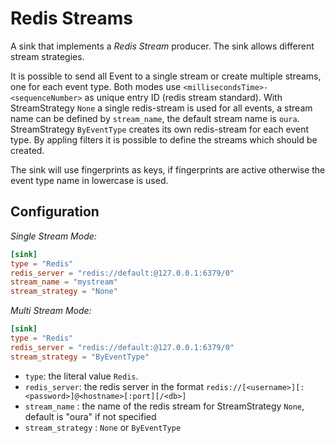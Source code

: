 # Redis Streams

A sink that implements a _Redis Stream_ producer. The sink allows different stream strategies.

It is possible to send all Event to a single stream or create multiple streams, one for each event type. 
Both modes use `<millisecondsTime>-<sequenceNumber>` as unique entry ID (redis stream standard).
With StreamStrategy `None` a single redis-stream is used for all events, a stream name can be defined by `stream_name`, the default stream name is `oura`. 
StreamStrategy `ByEventType` creates its own redis-stream for each event type. By appling filters it is possible to define the streams which should be created. 

The sink will use fingerprints as keys, if fingerprints are active otherwise the event type name in lowercase is used.

## Configuration

_Single Stream Mode:_

```toml
[sink]
type = "Redis"
redis_server = "redis://default:@127.0.0.1:6379/0"
stream_name = "mystream"
stream_strategy = "None"
```

_Multi Stream Mode:_
```toml
[sink]
type = "Redis"
redis_server = "redis://default:@127.0.0.1:6379/0"
stream_strategy = "ByEventType"
```

- `type`: the literal value `Redis`.
- `redis_server`: the redis server in the format `redis://[<username>][:<password>]@<hostname>[:port][/<db>]`
- `stream_name` : the name of the redis stream for StreamStrategy `None`, default is "oura" if not specified
- `stream_strategy` : `None` or `ByEventType`
